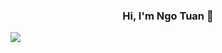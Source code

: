 ### <h3 align="center" >Hi, I'm Ngo Tuan 👋</h3>


<img align="center" src="https://github-readme-stats.vercel.app/api/top-langs/?username=anuraghazra&layout=compact" />
